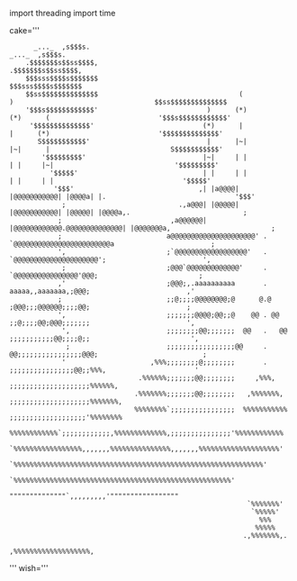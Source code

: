 import threading
import time
 
cake='''
 
          _..._  ,s$$$s.                                                                                          _..._  ,s$$$s.
        .$$$$$$$s$$ss$$$$,                                                                                     .$$$$$$$s$$ss$$$$,
        $$$sss$$$$s$$$$$$$                                                                                     $$$sss$$$$s$$$$$$$
        $$ss$$$$$$$$$$$$$$                                   (             )                                   $$ss$$$$$$$$$$$$$$
        '$$$s$$$$$$$$$$$$'                           )      (*)           (*)      (                           '$$$s$$$$$$$$$$$$'
         '$$$$$$$$$$$$$$'                           (*)      |             |      (*)                           '$$$$$$$$$$$$$$'
           S$$$$$$$$$$$'                             |      |~|           |~|      |                              S$$$$$$$$$$$'
            '$$$$$$$$$'                             |~|     | |           | |     |~|                              '$$$$$$$$$'
              '$$$$$'                               | |     | |           | |     | |                                '$$$$$'
               '$$$'                               ,| |a@@@@| |@@@@@@@@@@@| |@@@@a| |.                                '$$$'
                 ;                            .,a@@@| |@@@@@| |@@@@@@@@@@@| |@@@@@| |@@@@a,.                            ;
                ;                           ,a@@@@@@| |@@@@@@@@@@@@.@@@@@@@@@@@@@@| |@@@@@@@a,                         ;
                ;                          a@@@@@@@@@@@@@@@@@@@@@' . `@@@@@@@@@@@@@@@@@@@@@@@@a                        ;
                ',                         ;`@@@@@@@@@@@@@@@@@@'   .   `@@@@@@@@@@@@@@@@@@@@@';                        ',
                 ;                         ;@@@`@@@@@@@@@@@@@'     .     `@@@@@@@@@@@@@@@@'@@@;                         ;
                ,'                         ;@@@;,.aaaaaaaaaa       .       aaaaa,,aaaaaaa,;@@@;                        ,'
                ;                          ;;@;;;;@@@@@@@@;@      @.@      ;@@@;;;@@@@@@;;;;@@;                        ;
                ',                         ;;;;;;;@@@@;@@;;@    @@ . @@    ;;@;;;;@@;@@@;;;;;;;                        ',
                 ',                        ;;;;;;;;@@;;;;;;;  @@   .   @@  ;;;;;;;;;;;@@;;;;@;;                         ',
                  ;                        ;;;;;;;;;;;;;;;;;@@     .     @@;;;;;;;;;;;;;;;;@@@;                          ;
                 '                     ,%%%;;;;;;;;@;;;;;;;;       .       ;;;;;;;;;;;;;;;;@@;;%%%,                      '
                                    .%%%%%%;;;;;;;@@;;;;;;;;     ,%%%,     ;;;;;;;;;;;;;;;;;;;;%%%%%%,
                                   .%%%%%%%;;;;;;;@@;;;;;;;;   ,%%%%%%%,   ;;;;;;;;;;;;;;;;;;;;%%%%%%%,
                                   %%%%%%%%`;;;;;;;;;;;;;;;;  %%%%%%%%%%%  ;;;;;;;;;;;;;;;;;;;'%%%%%%%%
                                   %%%%%%%%%%%%`;;;;;;;;;;;;,%%%%%%%%%%%%%,;;;;;;;;;;;;;;;'%%%%%%%%%%%%
                                   `%%%%%%%%%%%%%%%%%,,,,,,,%%%%%%%%%%%%%%%,,,,,,,%%%%%%%%%%%%%%%%%%%%'
                                     `%%%%%%%%%%%%%%%%%%%%%%%%%%%%%%%%%%%%%%%%%%%%%%%%%%%%%%%%%%%%%%'
                                         `%%%%%%%%%%%%%%%%%%%%%%%%%%%%%%%%%%%%%%%%%%%%%%%%%%%%%%'
                                                """"""""""""""`,,,,,,,,,'"""""""""""""""""
                                                               `%%%%%%%'
                                                                `%%%%%'
                                                                  %%%
                                                                 %%%%%
                                                              .,%%%%%%%,.
                                                         ,%%%%%%%%%%%%%%%%%%%,
 
'''
wish='''
 
